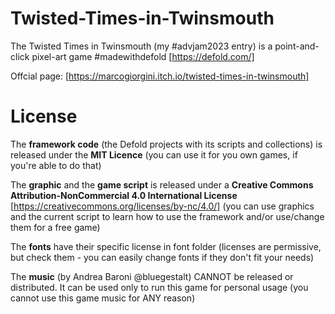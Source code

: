 # Twisted-Times-in-Twinsmouth
The Twisted Times in Twinsmouth (my #advjam2023 entry) is a point-and-click pixel-art game #madewithdefold [https://defold.com/]

Offcial page: [https://marcogiorgini.itch.io/twisted-times-in-twinsmouth]

# License
The **framework code** (the Defold projects with its scripts and collections) is released under the **MIT Licence** (you can use it for you own games, if you're able to do that)

The **graphic** and the **game script** is released under a **Creative Commons Attribution-NonCommercial 4.0 International License** [https://creativecommons.org/licenses/by-nc/4.0/] (you can use graphics and the current script to learn how to use the framework and/or use/change them for a free game)

The **fonts** have their specific license in font folder (licenses are permissive, but check them - you can easily change fonts if they don't fit your needs)

The **music** (by Andrea Baroni @bluegestalt) CANNOT be released or distributed. It can be used only to run this game for personal usage (you cannot use this game music for ANY reason)

